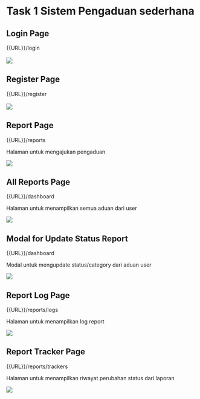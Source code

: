# Task 1 Sistem Pengaduan sederhana

## Login Page
{{URL}}/login <br><br>
<img src="https://github.com/dafariski77/task1-ads-be/assets/94169174/3789849c-0aef-47dd-9b5b-6959bddf1145">

## Register Page
{{URL}}/register<br><br>
<img src="https://github.com/dafariski77/task1-ads-be/assets/94169174/e9f950f9-ec51-4df2-b6e9-f08b6107b9bc">

## Report Page
{{URL}}/reports
<p>Halaman untuk mengajukan pengaduan</p>
<img src="https://github.com/dafariski77/task1-ads-be/assets/94169174/7a93a91a-8443-4329-9d60-c90cc8377bbb">

## All Reports Page
{{URL}}/dashboard
<p>Halaman untuk menampilkan semua aduan dari user</p>
<img src="https://github.com/dafariski77/task1-ads-be/assets/94169174/89108688-2365-426c-a6e3-18267a7800ab">

## Modal for Update Status Report
{{URL}}/dashboard
<p>Modal untuk mengupdate status/category dari aduan user</p>
<img src="https://github.com/dafariski77/task1-ads-be/assets/94169174/3476ff42-b0d8-454c-b2b8-2a55dbe047ff">

## Report Log Page
{{URL}}/reports/logs
<p>Halaman untuk menampilkan log report</p>
<img src="https://github.com/dafariski77/task1-ads-be/assets/94169174/01e8c526-daaa-45ef-a629-19baca4a7d40">

## Report Tracker Page
{{URL}}/reports/trackers
<p>Halaman untuk menampilkan riwayat perubahan status dari laporan</p>
<img src="https://github.com/dafariski77/task1-ads-be/assets/94169174/69e5e1aa-deae-4a4b-865d-f73a231feabf">


